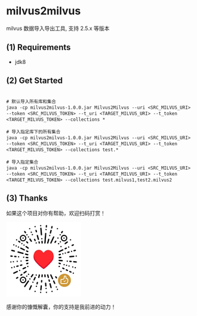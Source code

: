 # milvus2milvus

milvus 数据导入导出工具, 支持 2.5.x 等版本

## (1) Requirements
- jdk8

## (2) Get Started

```shell

# 默认导入所有库和集合
java -cp milvus2milvus-1.0.0.jar Milvus2Milvus --uri <SRC_MILVUS_URI> --token <SRC_MILVUS_TOKEN> --t_uri <TARGET_MILVUS_URI> --t_token <TARGET_MILVUS_TOKEN> --collections * 

# 导入指定库下的所有集合
java -cp milvus2milvus-1.0.0.jar Milvus2Milvus --uri <SRC_MILVUS_URI> --token <SRC_MILVUS_TOKEN> --t_uri <TARGET_MILVUS_URI> --t_token <TARGET_MILVUS_TOKEN> --collections test.*

# 导入指定集合
java -cp milvus2milvus-1.0.0.jar Milvus2Milvus --uri <SRC_MILVUS_URI> --token <SRC_MILVUS_TOKEN> --t_uri <TARGET_MILVUS_URI> --t_token <TARGET_MILVUS_TOKEN> --collections test.milvus1,test2.milvus2

```
## (3) Thanks

如果这个项目对你有帮助，欢迎扫码打赏！

<img src="images/coffee.png" alt="coffee" width="200" height="200">

感谢你的慷慨解囊，你的支持是我前进的动力！
